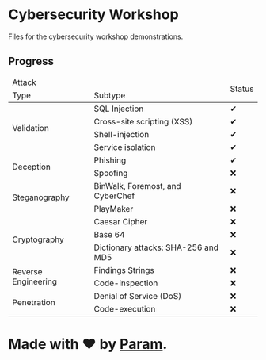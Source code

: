 # Cybersecurity Workshop
Files for the cybersecurity workshop demonstrations.

## Progress
<table>
	<thead>
		<tr>
			<td colspan='2'>Attack</td>
			<td rowspan='2'>Status</td>
		</tr>
		<tr>
			<td>Type</td>
			<td>Subtype</td>
		</tr>
	</thead>
	<tbody>
		<tr>
			<td rowspan='4'>Validation</td>
			<td>SQL Injection</td>
			<td>✔</td>
		</tr>
		<tr>
			<td>Cross-site scripting (XSS)</td>
			<td>✔</td>
		</tr>
		<tr>
			<td>Shell-injection</td>
			<td>✔</td>
		</tr>
		<tr>
			<td>Service isolation</td>
			<td>✔</td>
		</tr>
		<tr>
			<td rowspan='2'>Deception</td>
			<td>Phishing</td>
			<td>✔</td>
		</tr>
		<tr>
			<td>Spoofing</td>
			<td>❌</td>
		</tr>
		<tr>
			<td rowspan='2'>Steganography</td>
			<td>BinWalk, Foremost, and CyberChef</td>
			<td>❌</td>
		</tr>
		<tr>
			<td>PlayMaker</td>
			<td>❌</td>
		</tr>
		<tr>
			<td rowspan='3'>Cryptography</td>
			<td>Caesar Cipher</td>
			<td>❌</td>
		</tr>
		<tr>
			<td>Base 64</td>
			<td>❌</td>
		</tr>
		<tr>
			<td>Dictionary attacks: SHA-256 and MD5</td>
			<td>❌</td>
		</tr>
		<tr>
			<td rowspan='2'>Reverse Engineering</td>
			<td>Findings Strings</td>
			<td>❌</td>
		</tr>
		<tr>
			<td>Code-inspection</td>
			<td>❌</td>
		</tr>
		<tr>
			<td rowspan='2'>Penetration</td>
			<td>Denial of Service (DoS)</td>
			<td>❌</td>
		</tr>
		<tr>
			<td>Code-execution</td>
			<td>❌</td>
		</tr>
	</tbody>
</table>

# Made with ❤ by [Param](https://www.paramsid.com).